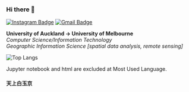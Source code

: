 ### Hi there 👋

[![Instagram Badge](https://img.shields.io/badge/-raymond_lin_xi_zhe-purple?style=flat-square&logo=instagram&logoColor=white&link=https://www.instagram.com/raymond_lin_xi_zhe/)](https://www.instagram.com/raymond_lin_xi_zhe/)
[![Gmail Badge](https://img.shields.io/badge/-xlin084@aucklanduni.ac.nz-c14438?style=flat-square&logo=Gmail&logoColor=white&link=mailto:xlin084@aucklanduni.ac.nz)](mailto:xlin084@aucklanduni.ac.nz)

<!--
[![](https://img.shields.io/badge/-Python-3e74a2?style=flat-square&logo=Python&logoColor=fff)](https://www.python.org/)
[![](https://img.shields.io/badge/-JavaScript-f7e018?style=flat-square&logo=javascript&logoColor=white)](https://www.ecma-international.org/)
[![](https://img.shields.io/badge/-HTML5-E34F26?style=flat-square&logo=html5&logoColor=white)](https://html.spec.whatwg.org/)
[![](https://img.shields.io/badge/-React-61DBFB?style=flat-square&logo=React&logoColor=fff)](https://zh-hans.reactjs.org/)
[![](https://img.shields.io/badge/-Vue-41B883?style=flat-square&logo=Vue&logoColor=fff)](https://v3.cn.vuejs.org/)

[![](https://img.shields.io/badge/IDE-Visual%20Studio%20Code-blue?style=flat-square&logo=visual-studio-code&logoColor=ffffff)](https://code.visualstudio.com/)
-->

<!--``` Python
pronouns = 'he' or 'him'
currently learning = {'Frontend':'React', 'Backend': 'Flask and .net'}
programming languages = [Python, HTML, CSS, JavaScript, Java, C#]
languages = [Mandarin, Cantonese, English]
```-->

**University of Auckland -> University of Melbourne** <br />
*Computer Science/Information Technology*<br />
*Geographic Information Science* *[spatial data analysis, remote sensing]* <br />

![Top Langs](https://github-readme-stats.vercel.app/api/top-langs/?username=RaysLinn&hide=Jupyter%20Notebook,html&layout=compact&count_private=true&show_icons=true&theme=graywhite)

<!-- ![Visitor Badge](https://visitor-badge.laobi.icu/badge?page_id=RaysLinn.visitor-badge) -->

Jupyter notebook and html are excluded at Most Used Language.

#### 天上白玉京
